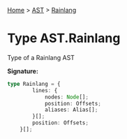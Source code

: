 [Home](../../../index.md) &gt; [AST](../../ast.md) &gt; [Rainlang](./rainlang.md)

# Type AST.Rainlang

Type of a Rainlang AST

<b>Signature:</b>

```typescript
type Rainlang = {
        lines: {
            nodes: Node[];
            position: Offsets;
            aliases: Alias[];
        }[];
        position: Offsets;
    }[];
```
